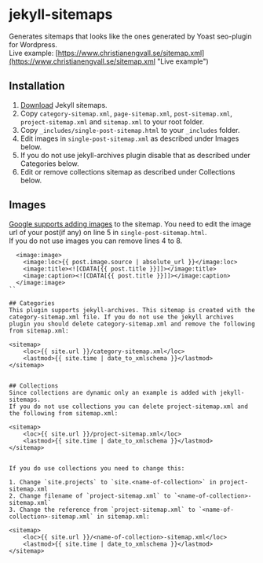 # jekyll-sitemaps
Generates sitemaps that looks like the ones generated by Yoast seo-plugin for Wordpress.    
Live example: [https://www.christianengvall.se/sitemap.xml](https://www.christianengvall.se/sitemap.xml "Live example")

## Installation
1. [Download](https://github.com/crilleengvall/jekyll-sitemaps/archive/master.zip "Download jekyll sitemaps") Jekyll sitemaps.
2. Copy `category-sitemap.xml`, `page-sitemap.xml`, `post-sitemap.xml`, `project-sitemap.xml` and `sitemap.xml` to your root folder.
3. Copy `_includes/single-post-sitemap.html` to your `_includes` folder.
4. Edit images in `single-post-sitemap.xml` as described under Images below.
5. If you do not use jekyll-archives plugin disable that as described under Categories below.
6. Edit or remove collections sitemap as described under Collections below.

## Images
[Google supports adding images](https://support.google.com/webmasters/answer/178636?hl=en "Sitemap images") to the sitemap. You need to edit the image url of your post(if any) on line 5 in `single-post-sitemap.html`.    
If you do not use images you can remove lines 4 to 8.
```
  <image:image>
    <image:loc>{{ post.image.source | absolute_url }}</image:loc>
    <image:title><![CDATA[{{ post.title }}]]></image:title>
    <image:caption><![CDATA[{{ post.title }}]]></image:caption>
  </image:image>
``

## Categories
This plugin supports jekyll-archives. This sitemap is created with the category-sitemap.xml file. If you do not use the jekyll archives plugin you should delete category-sitemap.xml and remove the following from sitemap.xml:
```
	<sitemap>
		<loc>{{ site.url }}/category-sitemap.xml</loc>
		<lastmod>{{ site.time | date_to_xmlschema }}</lastmod>
	</sitemap>
```

## Collections
Since collections are dynamic only an example is added with jekyll-sitemaps.
If you do not use collections you can delete project-sitemap.xml and the following from sitemap.xml:
```
	<sitemap>
		<loc>{{ site.url }}/project-sitemap.xml</loc>
		<lastmod>{{ site.time | date_to_xmlschema }}</lastmod>
	</sitemap>
```

If you do use collections you need to change this:    
    
1. Change `site.projects` to `site.<name-of-collection>` in project-sitemap.xml    
2. Change filename of `project-sitemap.xml` to `<name-of-collection>-sitemap.xml`    
3. Change the reference from `project-sitemap.xml` to `<name-of-collection>-sitemap.xml` in sitemap.xml:    
```
	<sitemap>
		<loc>{{ site.url }}/<name-of-collection>-sitemap.xml</loc>
		<lastmod>{{ site.time | date_to_xmlschema }}</lastmod>
	</sitemap>
```
